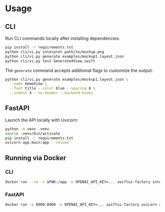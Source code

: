 # Usage

## CLI
Run CLI commands locally after installing dependencies:

```bash
pip install -r requirements.txt
python cli/vi.py interpret path/to/mockup.png
python cli/vi.py generate examples/mockup1.layout.json
python cli/vi.py test GeneratedView.swift
```

The `generate` command accepts additional flags to customize the output:

```bash
python cli/vi.py generate examples/mockup1.layout.json \
  --name HomeView \
  --font title --color blue --spacing 8 \
  --indent 4 --no-header --backend-hooks
```

## FastAPI
Launch the API locally with Uvicorn:

```bash
python -m venv .venv
source .venv/bin/activate
pip install -r requirements.txt
uvicorn app.main:app --reload
```

## Running via Docker

### CLI
```bash
docker run --rm -v $PWD:/app -e OPENAI_API_KEY=... swiftui-factory interpret examples/mockup1.jpeg
```

### FastAPI
```bash
docker run -p 8000:8000 -e OPENAI_API_KEY=... swiftui-factory uvicorn app.main:app --host 0.0.0.0 --port 8000
```
